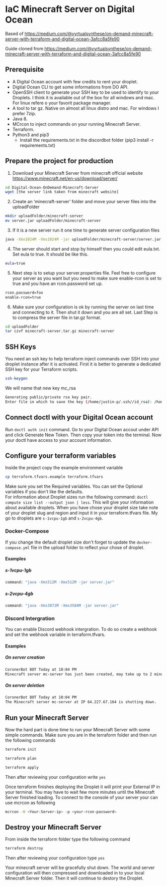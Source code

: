 # IaC Minecraft Server on Digital Ocean

Based of https://medium.com/@vyrtualsynthese/on-demand-minecraft-server-with-terraform-and-digital-ocean-3afcc8a5fe90 

Guide cloned from https://medium.com/@vyrtualsynthese/on-demand-minecraft-server-with-terraform-and-digital-ocean-3afcc8a5fe90 

## Prerequisite

- A Digital Ocean account with few credits to rent your droplet.
- Digital Ocean CLI to get some informations from DO API.
- OpenSSH client to generate your SSH key to be used to identify to your Droplets. I think it is available out of the box for all windows and mac. For linux refere o your favorit package manager.
- A tool to tar gz. Native on almost all linux distro and mac. For windows I prefer 7zip.
- Java 8.
- MCrcon to inject commands on your running Minecraft Server.
- Terraform.
- Python3 and pip3
  - Install the requirements.txt in the discordbot folder (pip3 install -r requirements.txt)

## Prepare the project for production

1. Download your Minecraft Server from minecraft official website https://www.minecraft.net/en-us/download/server/

```bash
cd Digital-Ocean-OnDemand-Minecraft-Server
wget [the server link taken from minecraft website]
```

2. Create an ‘minecraft-server’ folder and move your server files into the uploadFolder

```bash
mkdir uploadFolder/minecraft-server
mv server.jar uploadFolder/minecraft-server
```

3. If it is a new server run it one time to generate server configuration files

```bash
java -Xmx1024M -Xms1024M -jar uploadFolder/minecraft-server/server.jar nogui
```

4. The server should start and stop by himself then you could edit eula.txt.
Set eula to true. It should be like this.

```bash
eula=true
```

5. Next step is to setup your server.properties file. Feel free to configure your server as you want but you need to make sure enable-rcon is set to true and you have an rcon.password set up.

```bash
rcon.password=foo
enable-rcon=true
```

6. Make sure your configuration is ok by running the server on last time and connecting to it. Then shut it down and you are all set. Last Step is to compress the server file in tar.gz format.

```bash
cd uploadFolder
tar czvf minecraft-server.tar.gz minecraft-server
```

## SSH Keys

You need an ssh key to help terraform inject commands over SSH into your droplet instance after it is activated.
First it is better to generate a dedicated SSH key for your Terraform scripts.

```bash
ssh-keygen
```

We will name that new key mc_rsa

```bash
Generating public/private rsa key pair.
Enter file in which to save the key (/home/justin-p/.ssh//id_rsa): /home/justin-p/.ssh/mc_rsa
```

## Connect doctl with your Digital Ocean account

Run `doctl auth init` command.
Go to your Digital Ocean accout under API and click Generate New Token.
Then copy your token into the terminal.
Now your doctl have access to your account information.

## Configure your terraform variables

Inside the project copy the example environment variable

```bash
cp terraform.tfvars.example terraform.tfvars
```

Make sure you set the Required variables. You can set the Optional variables if you don't like the defaults.  
For information about Droplet sizes run the following command: `doctl compute size list --output json | less`.
This will give your information about available droplets. When you have chose your droplet size take note of your droplet slug and region and input it in your terraform.tfvars file.
My go to droplets are `s-1vcpu-1gb` and `s-2vcpu-4gb`.

### Docker-Compose

If you change the default droplet size don't forget to update the `docker-compose.yml` file in the upload folder to reflect your chose of droplet.

#### Examples

##### s-1vcpu-1gb

```bash
command: "java -Xms512M -Xmx512M -jar server.jar"
```

##### s-2vcpu-4gb


```bash
command: "java -Xms3072M -Xmx3584M -jar server.jar"
```

### Discord Intergration

You can enable Discord webhook intergration.
To do so create a webhook and set the webhook variable in terraform.tfvars.

#### Examples

##### On server creation

```bash
CoronerBot BOT Today at 10:04 PM
Minecraft server mc-server has just been created, may take up to 2 minutes for everything to load. IP: 64.227.67.164
```

##### On server deletion

```bash
CoronerBot BOT Today at 10:04 PM
The Minecraft server mc-server at IP 64.227.67.164 is shutting down.
```

## Run your Minecraft Server

Now the hard part is done time to run your Minecraft Server with some simple commands. Make sure you are in the terraform folder and then run the following commands

```bash
terraform init
```

```bash
terraform plan
```

```bash
terraform apply
```

Then after reviewing your configuration write `yes`

Once terraform finishes deploying the Droplet it will print your External IP in your terminal. You may have to wait few more minutes until the Minecraft Server finished loading. To connect to the console of your server your can use mcrcon as following

```bash
mcrcon -H <Your-Server-ip> -p <your-rcon-password>
```

## Destroy your Minecraft Server

From inside the terraform folder type the following command

```bash
terraform destroy
```

Then after reviewing your configuration type `yes`

Your minecraft server will be gracefully shut down. The world and server configuration will then compressed and downloaded in to your local Minecraft Server folder.
Then it will continue to destory the Droplet.

